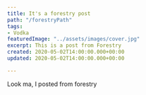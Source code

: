 ```yaml
---
title: It's a forestry post
path: "/forestryPath"
tags:
- Vodka
featuredImage: "../assets/images/cover.jpg"
excerpt: This is a post from Forestry
created: 2020-05-02T14:00:00.000+00:00
updated: 2020-05-02T14:00:00.000+00:00

---
```

Look ma, I posted from forestry